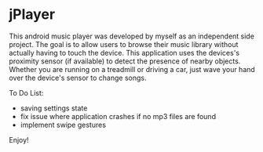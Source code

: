 jPlayer
==================

This android music player was developed by myself as an independent side project.
The goal is to allow users to browse their music library without actually having to touch the device.
This application uses the devices's proximity sensor (if available) to detect the presence of nearby objects.
Whether you are running on a treadmill or driving a car, just wave your hand over the device's sensor to change songs.

To Do List:
- saving settings state
- fix issue where application crashes if no mp3 files are found
- implement swipe gestures

Enjoy!